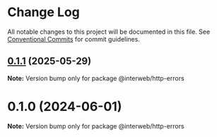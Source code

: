 # Change Log

All notable changes to this project will be documented in this file.
See [Conventional Commits](https://conventionalcommits.org) for commit guidelines.

## [0.1.1](https://github.com/hyperweb-io/schema-typescript/compare/@interweb/http-errors@0.1.0...@interweb/http-errors@0.1.1) (2025-05-29)

**Note:** Version bump only for package @interweb/http-errors





# 0.1.0 (2024-06-01)

**Note:** Version bump only for package @interweb/http-errors
